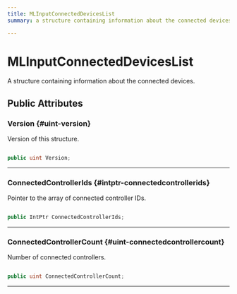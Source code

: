 ```yaml
---
title: MLInputConnectedDevicesList
summary: a structure containing information about the connected devices. 

---
```


# MLInputConnectedDevicesList




A structure containing information about the connected devices.   





## Public Attributes

### Version {#uint-version}

Version of this structure. 

```csharp

public uint Version;

```






-----------

### ConnectedControllerIds {#intptr-connectedcontrollerids}

Pointer to the array of connected controller IDs. 

```csharp

public IntPtr ConnectedControllerIds;

```






-----------

### ConnectedControllerCount {#uint-connectedcontrollercount}

Number of connected controllers. 

```csharp

public uint ConnectedControllerCount;

```






-----------

